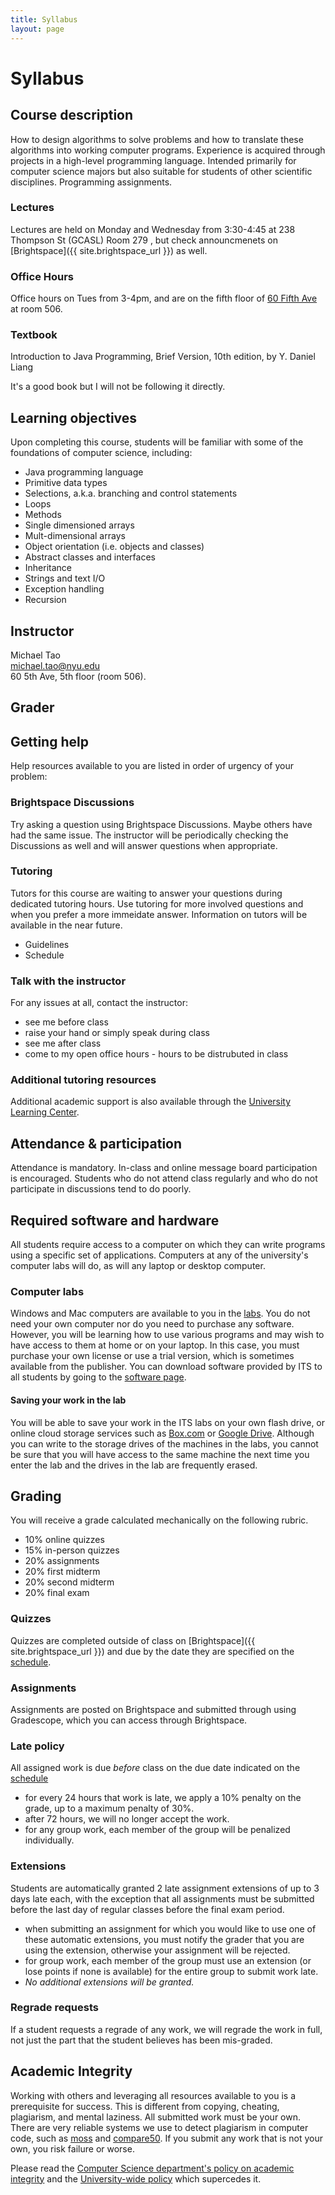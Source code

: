 ```yaml
---
title: Syllabus
layout: page
---
```


# Syllabus

## Course description

How to design algorithms to solve problems and how to translate these algorithms into working computer programs. Experience is acquired through projects in a high-level programming language. Intended primarily for computer science majors but also suitable for students of other scientific disciplines. Programming assignments.


### Lectures

Lectures are held on Monday and Wednesday from 3:30-4:45 at
238 Thompson St (GCASL) Room 279
, but check announcmenets on [Brightspace]({{ site.brightspace_url }}) as well.


### Office Hours
Office hours on Tues from 3-4pm, and are on the fifth floor of [60 Fifth Ave](https://goo.gl/maps/4qP6JmPEsjGqUHvt8) at room 506.

<!--
The grader will provide additional office hours on Thursdays from 3-4pm, via zoom:
[https://nyu.zoom.us/j/98130881060](https://nyu.zoom.us/j/98130881060)
-->

### Textbook

Introduction to Java Programming, Brief Version, 10th edition, by Y. Daniel Liang

It's a good book but I will not be following it directly.

## Learning objectives

Upon completing this course, students will be familiar with some of the foundations of computer science, including:

- Java programming language
- Primitive data types
- Selections, a.k.a. branching and control statements
- Loops
- Methods
- Single dimensioned arrays
- Mult-dimensional arrays
- Object orientation (i.e. objects and classes)
- Abstract classes and interfaces
- Inheritance
- Strings and text I/O
- Exception handling
- Recursion

## Instructor

Michael Tao<br />michael.tao@nyu.edu<br />60 5th Ave, 5th floor (room 506).

## Grader



## Getting help

Help resources available to you are listed in order of urgency of your problem:

### Brightspace Discussions
Try asking a question using Brightspace Discussions. Maybe others have had the same issue.
The instructor will be periodically checking the Discussions as well and will answer questions when appropriate.

### Tutoring

Tutors for this course are waiting to answer your questions during dedicated tutoring hours. Use tutoring for more involved questions and when you prefer a more immeidate answer.
Information on tutors will be available in the near future.

<!--
- [Guidelines](./content/assets/cs101_tutoring_guidelines.pdf)
- [Schedule](./content/assets/S2024TutoringSchedule_student.pdf)
-->
- Guidelines
- Schedule


### Talk with the instructor

For any issues at all, contact the instructor:

- see me before class
- raise your hand or simply speak during class
- see me after class
- come to my open office hours - hours to be distrubuted in class

### Additional tutoring resources

Additional academic support is also available through the [University Learning Center](http://www.nyu.edu/ulc).

## Attendance & participation

Attendance is mandatory. In-class and online message board participation is encouraged. Students who do not attend class regularly and who do not participate in discussions tend to do poorly.

## Required software and hardware

All students require access to a computer on which they can write programs using a specific set of applications. Computers at any of the university's computer labs will do, as will any laptop or desktop computer.

### Computer labs

Windows and Mac computers are available to you in the [labs](
https://www.nyu.edu/life/information-technology/teaching-and-learning-services/studios-and-computing-labs/student-technology-centers-computer-labs.html
).
You do not need your own computer nor do you need to purchase any software.
However, you will be learning how to use various programs and may wish to have
access to them at home or on your laptop. In this case, you must purchase your
own license or use a trial version, which is sometimes available from the
publisher. You can download software provided by ITS to all students by going
to the
[software page](
https://www.nyu.edu/life/information-technology/computing-support/software/software.html
).

#### Saving your work in the lab

You will be able to save your work in the ITS labs on your own flash drive, or
online cloud storage services such as [Box.com](https://nyu.box.com) or [Google
Drive](https://drive.google.com). Although you can write to the storage drives
of the machines in the labs, you cannot be sure that you will have access to
the same machine the next time you enter the lab and the drives in the lab are
frequently erased.

## Grading

You will receive a grade calculated mechanically on the following rubric.

- 10% online quizzes
- 15% in-person quizzes
- 20% assignments
- 20% first midterm
- 20% second midterm
- 20% final exam

### Quizzes

Quizzes are completed outside of class on [Brightspace]({{ site.brightspace_url }}) and due by the date they are specified on the [schedule](./schedule).

### Assignments

Assignments are posted on Brightspace and submitted through using Gradescope, which you can access through Brightspace.

### Late policy

All assigned work is due _before_ class on the due date indicated on the [schedule](./schedule)

- for every 24 hours that work is late, we apply a 10% penalty on the grade, up
  to a maximum penalty of 30%.
- after 72 hours, we will no longer accept the work.
- for any group work, each member of the group will be penalized individually.

### Extensions

Students are automatically granted 2 late assignment extensions of up to 3 days
late each, with the exception that all assignments must be submitted before the
last day of regular classes before the final exam period.

- when submitting an assignment for which you would like to use one of these
  automatic extensions, you must notify the grader that you are using the
  extension, otherwise your assignment will be rejected.
- for group work, each member of the group must use an extension (or lose
  points if none is available) for the entire group to submit work late.
- _No additional extensions will be granted._

### Regrade requests

If a student requests a regrade of any work, we will regrade the work in full,
not just the part that the student believes has been mis-graded.


## Academic Integrity

Working with others and leveraging all resources available to you is a
prerequisite for success. This is different from copying, cheating, plagiarism,
and mental laziness. All submitted work must be your own. There are very
reliable systems we use to detect plagiarism in computer code, such as
[moss](http://theory.stanford.edu/~aiken/moss/) and
[compare50](https://github.com/cs50/compare50). If you submit any work that is
not your own, you risk failure or worse.

Please read the [Computer Science department's policy on academic
integrity](http://cs.nyu.edu/home/undergrad/policy.html) and the
[University-wide
policy](https://www.nyu.edu/about/policies-guidelines-compliance/policies-and-guidelines/academic-integrity-for-students-at-nyu.html)
which supercedes it.
